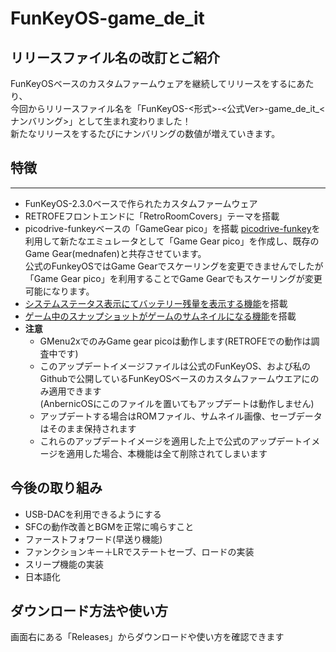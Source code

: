 # FunKeyOS-game_de_it
  

## リリースファイル名の改訂とご紹介  
FunKeyOSベースのカスタムファームウェアを継続してリリースをするにあたり、  
今回からリリースファイル名を「FunKeyOS-<形式>-<公式Ver>-game_de_it_<ナンバリング>」として生まれ変わりました！  
新たなリリースをするたびにナンバリングの数値が増えていきます。  

## 特徴
---  
- FunKeyOS-2.3.0ベースで作られたカスタムファームウェア
- RETROFEフロントエンドに「RetroRoomCovers」テーマを搭載  
- picodrive-funkeyベースの「GameGear pico」を搭載
[picodrive-funkey](https://github.com/DrUm78/picodrive-funkey)を利用して新たなエミュレータとして「Game Gear pico」を作成し、既存のGame Gear(mednafen)と共存させています。  
公式のFunkeyOSではGame Gearでスケーリングを変更できませんでしたが「Game Gear pico」を利用することでGame Gearでもスケーリングが変更可能になります。  
- [システムステータス表示にてバッテリー残量を表示する機能](https://github.com/game-de-it/RGnano/blob/main/battery.md)を搭載  
- [ゲーム中のスナップショットがゲームのサムネイルになる機能](https://github.com/game-de-it/RGnano/blob/main/snapshot.md)を搭載  
- **__注意__**  
   - GMenu2xでのみGame gear picoは動作します(RETROFEでの動作は調査中です)  
  - このアップデートイメージファイルは公式のFunKeyOS、および私のGithubで公開しているFunKeyOSベースのカスタムファームウエアにのみ適用できます  
(AnbernicOSにこのファイルを置いてもアップデートは動作しません)  
  - アップデートする場合はROMファイル、サムネイル画像、セーブデータはそのまま保持されます
  - これらのアップデートイメージを適用した上で公式のアップデートイメージを適用した場合、本機能は全て削除されてしまいます

##  今後の取り組み
- USB-DACを利用できるようにする
- SFCの動作改善とBGMを正常に鳴らすこと
- ファーストフォワード(早送り機能)
- ファンクションキー＋LRでステートセーブ、ロードの実装
- スリープ機能の実装
- 日本語化


##  ダウンロード方法や使い方  
画面右にある「Releases」からダウンロードや使い方を確認できます
